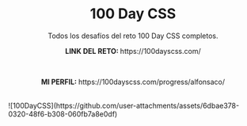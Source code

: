 <h1 align="center">100 Day CSS</h1>
<p align="center">Todos los desafíos del reto 100 Day CSS completos. </p>
<p align="center"><b>LINK DEL RETO: </b>https://100dayscss.com/</p>
<br>
<p align="center"><b>MI PERFIL: </b>https://100dayscss.com/progress/alfonsaco/</p>
<br>
<div align="center">

</div>
![100DayCSS](https://github.com/user-attachments/assets/6dbae378-0320-48f6-b308-060fb7a8e0df)
